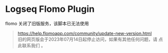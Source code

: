 # Logseq Flomo Plugin

flomo 关闭了旧版服务，该脚本已无法使用

> https://help.flomoapp.com/community/update-new-version.html  
> 旧的网页版会于2023年07月14日起停止访问，如果有其他任何问题，请 点此联系我们 。

